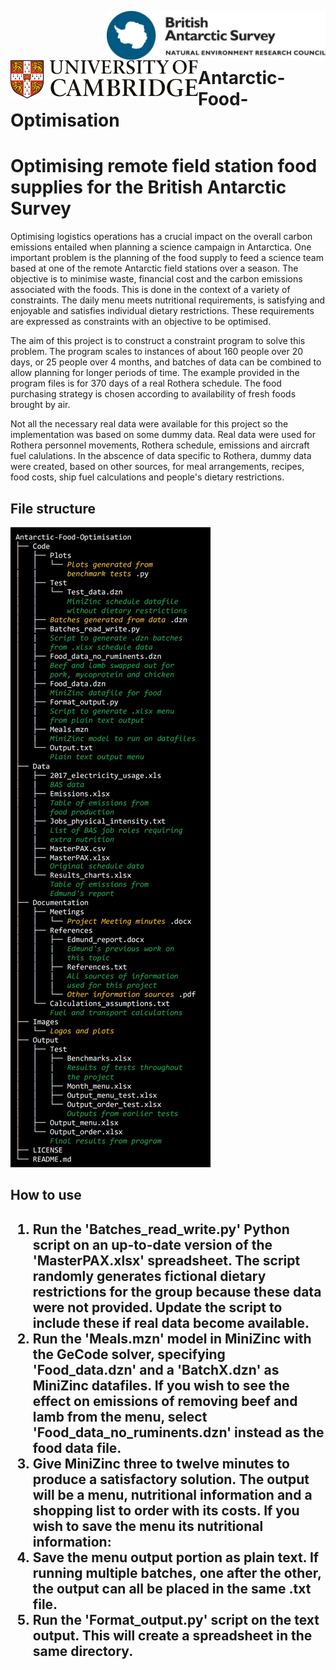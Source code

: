 [<img align="right" src=Images/BAS_logo_colour.jpg width=350px>](https://bas.ac.uk/ai)
[<img align="left" src=Images/Cambridge_university.svg width=300px>](https://ai4er-cdt.esc.cam.ac.uk/)
<br/><br/><br/>

# Antarctic-Food-Optimisation

<h1>Optimising remote field station food supplies for the British Antarctic Survey</h1>

Optimising logistics operations has a crucial impact on the overall carbon emissions entailed when 
planning a science campaign in Antarctica. One important problem is the planning of the food 
supply to feed a science team based at one of the remote Antarctic field stations over a season. 
The objective is to minimise waste, financial cost and the carbon 
emissions associated with the foods. This is done in the context of 
a variety of constraints. The daily menu meets nutritional requirements, is satisfying 
and enjoyable and satisfies individual dietary restrictions. These requirements are expressed as constraints with an objective 
to be optimised.  

The aim of this project is to construct a constraint program to solve this problem. The program 
scales to instances of about 160 people over 20 days, or 25 people over 4 months, and batches of data can be combined to allow planning for longer periods of time. The example provided in the program files is for 370 days of a real Rothera schedule. The food purchasing strategy is chosen according to availability of fresh foods brought by air.

Not all the necessary real data were available for this project so the implementation was based on some dummy data. Real data were used for Rothera personnel movements, Rothera schedule, emissions and aircraft fuel calulations. In the abscence of data specific to Rothera, dummy data were created, based on other sources, for meal arrangements, recipes, food costs, ship fuel calculations and people's dietary restrictions.

<h2>File structure</h2>

![File tree](Images/Tree.jpg)

<h2>How to use<h2/>
  
1. Run the 'Batches_read_write.py' Python script on an up-to-date version of the 'MasterPAX.xlsx' spreadsheet. The script randomly generates fictional dietary restrictions for the group because these data were not provided. Update the script to include these if real data become available.
2. Run the 'Meals.mzn' model in MiniZinc with the GeCode solver, specifying 'Food_data.dzn' and a 'BatchX.dzn' as MiniZinc datafiles. If you wish to see the effect on emissions of removing beef and lamb from the menu, select 'Food_data_no_ruminents.dzn' instead as the food data file.
3. Give MiniZinc three to twelve minutes to produce a satisfactory solution. The output will be a menu, nutritional information and a shopping list to order with its costs.
If you wish to save the menu its nutritional information:
4. Save the menu output portion as plain text. If running multiple batches, one after the other, the output can all be placed in the same .txt file.
5. Run the 'Format_output.py' script on the text output. This will create a spreadsheet in the same directory.




